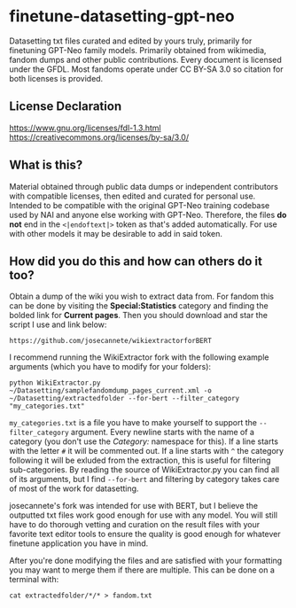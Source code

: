 # finetune-datasetting-gpt-neo
Datasetting txt files curated and edited by yours truly, primarily for finetuning GPT-Neo family models. Primarily obtained from wikimedia, fandom dumps and other public contributions. Every document is licensed under the GFDL. Most fandoms operate under CC BY-SA 3.0 so citation for both licenses is provided.  

## License Declaration
https://www.gnu.org/licenses/fdl-1.3.html  
https://creativecommons.org/licenses/by-sa/3.0/

## What is this?
Material obtained through public data dumps or independent contributors with compatible licenses, then edited and curated for personal use. Intended to be compatible with the original GPT-Neo training codebase used by NAI and anyone else working with GPT-Neo. Therefore, the files **do not** end in the `<|endoftext|>` token as that's added automatically. For use with other models it may be desirable to add in said token.

## How did you do this and how can others do it too?
Obtain a dump of the wiki you wish to extract data from. For fandom this can be done by visiting the **Special:Statistics** category and finding the bolded link for **Current pages**. Then you should download and star the script I use and link below:  
```
https://github.com/josecannete/wikiextractorforBERT
```
I recommend running the WikiExtractor fork with the following example arguments (which you have to modify for your folders):  
```
python WikiExtractor.py ~/Datasetting/samplefandomdump_pages_current.xml -o ~/Datasetting/extractedfolder --for-bert --filter_category "my_categories.txt"
```
`my_categories.txt` is a file you have to make yourself to support the `--filter_category` argument. Every newline starts with the name of a category (you don't use the *Category:* namespace for this). If a line starts with the letter `#` it will be commented out. If a line starts with `^` the category following it will be exluded from the extraction, this is useful for filtering sub-categories. By reading the source of WikiExtractor.py you can find all of its arguments, but I find `--for-bert` and filtering by category takes care of most of the work for datasetting.

josecannete's fork was intended for use with BERT, but I believe the outputted txt files work good enough for use with any model. You will still have to do thorough vetting and curation on the result files with your favorite text editor tools to ensure the quality is good enough for whatever finetune application you have in mind.  

After you're done modifying the files and are satisfied with your formatting you may want to merge them if there are multiple. This can be done on a terminal with:  
```
cat extractedfolder/*/* > fandom.txt
```
